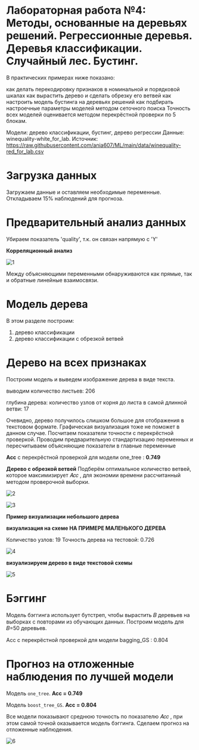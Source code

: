 # Лабораторная работа №4: Методы, основанные на деревьях решений. Регрессионные деревья. Деревья классификации. Случайный лес. Бустинг.

В практических примерах ниже показано:

как делать перекодировку признаков в номинальной и порядковой шкалах
как вырастить дерево и сделать обрезку его ветвей
как настроить модель бустинга на деревьях решений
как подбирать настроечные параметры моделей методом сеточного поиска
Точность всех моделей оценивается методом перекрёстной проверки по 5 блокам.

Модели: дерево классификации, бустинг, дерево регрессии
Данные: winequality-white_for_lab. Источник: https://raw.githubusercontent.com/ania607/ML/main/data/winequality-red_for_lab.csv

# Загрузка данных

Загружаем данные и оставляем необходимые переменные. Откладываем 15% наблюдений для прогноза.

# Предварительный анализ данных

Убираем показатель 'quality', т.к. он связан напрямую с 'Y'

**Корреляционный анализ**

![1](https://user-images.githubusercontent.com/94290501/202782104-535030ef-d23f-4e75-a17d-55e2fc5dbc2c.jpg)

Между объясняющими переменными обнаруживаются как прямые, так и обратные линейные взаимосвязи.

# Модель дерева
В этом разделе построим:
1) дерево классификации
2) дерево классификации с обрезкой ветвей
# Дерево на всех признаках
Построим модель и выведем изображение дерева в виде текста.

выводим количество листьев: 206

глубина дерева: количество узлов от корня до листа в самой длинной ветви: 17

Очевидно, дерево получилось слишком большое для отображения в текстовом формате. 
Графическая визуализация тоже не поможет в данном случае. Посчитаем показатели точности с перекрёстной проверкой.
Проводим предварительную стандартизацию переменных и пересчитываем объясняющие показатели в главные переменные

**Acc** с перекрёстной проверкой 
для модели one_tree : **0.749**

**Дерево с обрезкой ветвей**
Подберём оптимальное количество ветвей, которое максимизирует  𝐴𝑐𝑐 , для экономии времени рассчитанный методом проверочной выборки.

![2](https://user-images.githubusercontent.com/94290501/202782126-e6c2e746-a823-4973-8449-bef1fc752a1b.jpg)

![3](https://user-images.githubusercontent.com/94290501/202782138-1c390c2a-93e5-4882-b2e6-9cbdc624812b.jpg)

**Пример визуализации небольшого дерева**

**визуализация на схеме НА ПРИМЕРЕ МАЛЕНЬКОГО ДЕРЕВА**

Количество узлов: 19 
Точность дерева на тестовой: 0.726

![4](https://user-images.githubusercontent.com/94290501/202782170-4ce47eb3-d3b1-4f84-8be2-89b13e7475ba.jpg)

**визуализируем дерево в виде текстовой схемы**

![5](https://user-images.githubusercontent.com/94290501/202782190-c003b747-8969-49ff-a470-ef2d4363f936.jpg)

# Бэггинг
Модель бэггинга использует бутстреп, чтобы вырастить  𝐵  деревьев на выборках с повторами из обучающих данных. Построим модель для  𝐵=50  деревьев.

Acc с перекрёстной проверкой 
для модели bagging_GS : 0.804


# Прогноз на отложенные наблюдения по лучшей модели

Модель `one_tree`. **Acc = 0.749**

Модель `boost_tree_GS`. **Acc = 0.804**

Все модели показывают среднюю точность по показателю  𝐴𝑐𝑐 , при этом самой точной оказывается модель бэггинга. Сделаем прогноз на отложенные наблюдения.

![6](https://user-images.githubusercontent.com/94290501/202782203-d106a976-a183-4e45-8715-55c8f15d601c.jpg)
